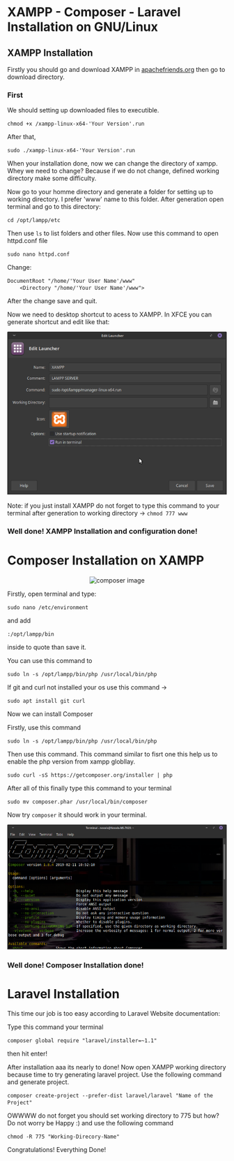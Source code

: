# XAMPP - Composer - Laravel Installation on GNU/Linux

## XAMPP Installation

Firstly you should go and download XAMPP in [apachefriends.org](https://www.apachefriends.org/tr/index.html) then go to download directory.

### First

We should setting up downloaded files to executible.

    chmod +x /xampp-linux-x64-'Your Version'.run

After that,

    sudo ./xampp-linux-x64-'Your Version'.run

When your installation done, now we can change the directory of xampp. Whey we need to change?
Because if we do not change, defined working directory make some difficulty.

Now go to your homme directory and generate a folder for setting up to working directory. I prefer 'www' name to this folder. After generation open terminal and go to this directory: 

    cd /opt/lampp/etc

Then use `ls` to list folders and other files. Now use this command to open httpd.conf file

    sudo nano httpd.conf

Change:

    DocumentRoot "/home/'Your User Name'/www"
        <Directory "/home/'Your User Name'/www">

After the change save and quit. 

Now we need to desktop shortcut to acess to XAMPP. In XFCE you can generate shortcut and edit like that:

<div style="text-align:center"><img src ="./img/1.png" /></div>


Note: if you just install XAMPP do not forget to type this command to your terminal after generation to working directory -> `chmod 777 www`

### Well done! XAMPP Installation and configuration done! 

# Composer Installation on XAMPP 

<div style="text-align:center"><img align="center" src="https://getcomposer.org/img/logo-composer-transparent2.png" alt="composer image"></div>

Firstly, open terminal and type:

    sudo nano /etc/environment

 and add

    :/opt/lampp/bin
    
inside to quote than save it.

You can use this command to

    sudo ln -s /opt/lampp/bin/php /usr/local/bin/php

If git and curl not installed your os use this command ->

    sudo apt install git curl

Now we can install Composer

Firstly, use this command

    sudo ln -s /opt/lampp/bin/php /usr/local/bin/php

Then use this command. This command similar to fisrt one this help us to enable the php version from xampp globllay.

    sudo curl -sS https://getcomposer.org/installer | php

After all of this finally type this command to your terminal 

    sudo mv composer.phar /usr/local/bin/composer

Now try `composer` it should work in your terminal.

<div style="text-align:center"><img src ="./img/2.png" /></div>

### Well done! Composer Installation done!

# Laravel Installation

This time our job is too easy according to Laravel Website documentation:

Type this command your terminal

    composer global require "laravel/installer=~1.1"
then hit enter!

After installation aaa its nearly to done! Now open XAMPP working directory because time to try generating laravel project. Use the following command and generate project.

    composer create-project --prefer-dist laravel/laravel "Name of the Project"

OWWWW do not forget you should set working directory to 775 but how? Do not worry be Happy :) and use the following command

    chmod -R 775 "Working-Direcory-Name"

Congratulations! Everything Done!